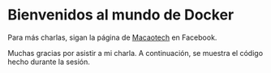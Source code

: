 # Bienvenidos al mundo de Docker

Para más charlas, sigan la página de [Macaotech](https://www.facebook.com/Macaotech/) en Facebook.

Muchas gracias por asistir a mi charla. A continuación, se muestra el código hecho durante la sesión.